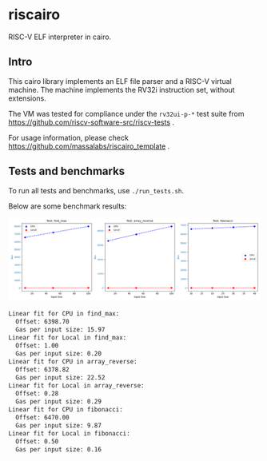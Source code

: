 # riscairo

RISC-V ELF interpreter in cairo.

## Intro

This cairo library implements an ELF file parser and a RISC-V virtual machine.
The machine implements the RV32i instruction set, without extensions.

The VM was tested for compliance under the `rv32ui-p-*` test suite from https://github.com/riscv-software-src/riscv-tests .

For usage information, please check https://github.com/massalabs/riscairo_template .

## Tests and benchmarks

To run all tests and benchmarks, use `./run_tests.sh`.

Below are some benchmark results:

![Alt text](bench.png)

```
Linear fit for CPU in find_max:
  Offset: 6398.70
  Gas per input size: 15.97
Linear fit for Local in find_max:
  Offset: 1.00
  Gas per input size: 0.20
Linear fit for CPU in array_reverse:
  Offset: 6378.82
  Gas per input size: 22.52
Linear fit for Local in array_reverse:
  Offset: 0.28
  Gas per input size: 0.29
Linear fit for CPU in fibonacci:
  Offset: 6470.00
  Gas per input size: 9.87
Linear fit for Local in fibonacci:
  Offset: 0.50
  Gas per input size: 0.16
```
